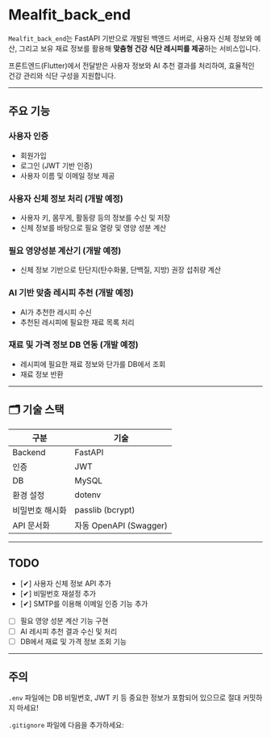 # Mealfit_back_end

`Mealfit_back_end`는 FastAPI 기반으로 개발된 백엔드 서버로, 사용자 신체 정보와 예산, 그리고 보유 재료 정보를 활용해 **맞춤형 건강 식단 레시피를 제공**하는 서비스입니다.

프론트엔드(Flutter)에서 전달받은 사용자 정보와 AI 추천 결과를 처리하여, 효율적인 건강 관리와 식단 구성을 지원합니다.

---

##  주요 기능

###  사용자 인증
- 회원가입
- 로그인 (JWT 기반 인증)
- 사용자 이름 및 이메일 정보 제공

###  사용자 신체 정보 처리 (개발 예정)
- 사용자 키, 몸무게, 활동량 등의 정보를 수신 및 저장
- 신체 정보를 바탕으로 필요 열량 및 영양 성분 계산

###  필요 영양성분 계산기 (개발 예정)
- 신체 정보 기반으로 탄단지(탄수화물, 단백질, 지방) 권장 섭취량 계산

###  AI 기반 맞춤 레시피 추천 (개발 예정)
- AI가 추천한 레시피 수신
- 추천된 레시피에 필요한 재료 목록 처리

###  재료 및 가격 정보 DB 연동 (개발 예정)
- 레시피에 필요한 재료 정보와 단가를 DB에서 조회
- 재료 정보 반환

---

## 🗂️ 기술 스택

| 구분 | 기술 |
|------|------|
| Backend | FastAPI |
| 인증 | JWT |
| DB | MySQL |
| 환경 설정 | dotenv |
| 비밀번호 해시화 | passlib (bcrypt) |
| API 문서화 | 자동 OpenAPI (Swagger) |

---

## TODO

- [✔] 사용자 신체 정보 API 추가
- [✔] 비밀번호 재설정 추가
- [✔] SMTP를 이용해 이메일 인증 기능 추가
- [ ] 필요 영양 성분 계산 기능 구현
- [ ] AI 레시피 추천 결과 수신 및 처리
- [ ] DB에서 재료 및 가격 정보 조회 기능

---

## 주의

`.env` 파일에는 DB 비밀번호, JWT 키 등 중요한 정보가 포함되어 있으므로 절대 커밋하지 마세요!

`.gitignore` 파일에 다음을 추가하세요:


